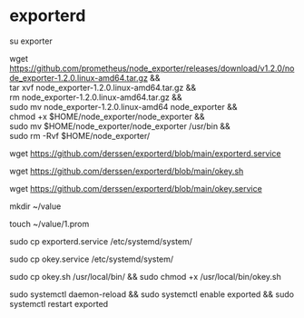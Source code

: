 # exporterd 

su exporter

wget https://github.com/prometheus/node_exporter/releases/download/v1.2.0/node_exporter-1.2.0.linux-amd64.tar.gz && \
tar xvf node_exporter-1.2.0.linux-amd64.tar.gz && \
rm node_exporter-1.2.0.linux-amd64.tar.gz && \
sudo mv node_exporter-1.2.0.linux-amd64 node_exporter && \
chmod +x $HOME/node_exporter/node_exporter && \
sudo mv $HOME/node_exporter/node_exporter /usr/bin && \
sudo rm -Rvf $HOME/node_exporter/

wget https://github.com/derssen/exporterd/blob/main/exporterd.service

wget https://github.com/derssen/exporterd/blob/main/okey.sh

wget https://github.com/derssen/exporterd/blob/main/okey.service

mkdir ~/value

touch ~/value/1.prom

sudo cp exporterd.service /etc/systemd/system/ 

sudo cp okey.service /etc/systemd/system/ 

sudo cp okey.sh /usr/local/bin/ && sudo chmod +x /usr/local/bin/okey.sh

sudo systemctl daemon-reload && sudo systemctl enable exported && sudo systemctl restart exported
